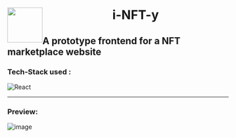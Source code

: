 <div align="center">
  <img src="https://user-images.githubusercontent.com/85413348/174433775-d132922f-f3f1-4af3-b38f-aca1939a18ac.png" height = "80" width="80" style="float: left">
  <h1>i-NFT-y</h1>
 </div>
 
## A prototype frontend for a NFT marketplace website

### Tech-Stack used :
  ![React](https://img.shields.io/badge/React-20232A?style=for-the-badge&logo=react&logoColor=61DAFB)

 ---
 
 ### Preview:
 ![image](https://user-images.githubusercontent.com/85413348/174433757-c337b850-8b62-4f31-bb98-302cd910b168.png)

